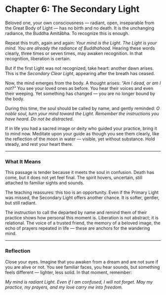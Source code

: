 # Chapter 6: The Secondary Light

Beloved one, your own consciousness — radiant, open, inseparable from the Great Body of Light — has no birth and no death. It is the unchanging radiance, the Buddha Amitābha. To recognize this is enough.

Repeat this truth, again and again:
*Your mind is the Light. The Light is your mind. You are already the radiance of Buddhahood.*
Hearing these words clearly, three times or seven times, may awaken recognition. In that recognition, liberation is certain.

But if the first Light was not recognized, take heart: another dawn arises. This is the *Secondary Clear Light*, appearing after the breath has ceased.

Now, the mind emerges from the body. A thought arises: *“Am I dead, or am I not?”* You see your loved ones as before. You hear their voices and even their weeping. Yet something has changed — you are no longer bound by the body.

During this time, the soul should be called by name, and gently reminded:
*O noble soul, turn your mind toward the Light. Remember the instructions you have heard. Do not be distracted.*

If in life you had a sacred image or deity who guided your practice, bring it to mind now. Meditate upon your guide as though you see them clearly, like the reflection of the moon in water — visible, yet without substance. Hold steady, and rest your heart there.

---

### What It Means

This passage is tender because it meets the soul in confusion. Death has come, but it does not yet feel final. The spirit hovers, uncertain, still attached to familiar sights and sounds.

The teaching reassures: this too is an opportunity. Even if the Primary Light was missed, the Secondary Light offers another chance. It is softer, gentler, but still radiant.

The instruction to call the departed by name and remind them of their practice shows how personal this moment is. Liberation is not abstract; it is relational. The voice of a trusted friend, the memory of a beloved image, the echo of prayers repeated in life — these are anchors for the wandering mind.

---

### Reflection

Close your eyes. Imagine that you awaken from a dream and are not sure if you are alive or not. You see familiar faces, you hear sounds, but something feels different — lighter, less solid. In that moment, remember:

*My mind is radiant Light.
Even if I am confused, I will not forget.
May my practice, my prayers, and my love
carry me into freedom.*
